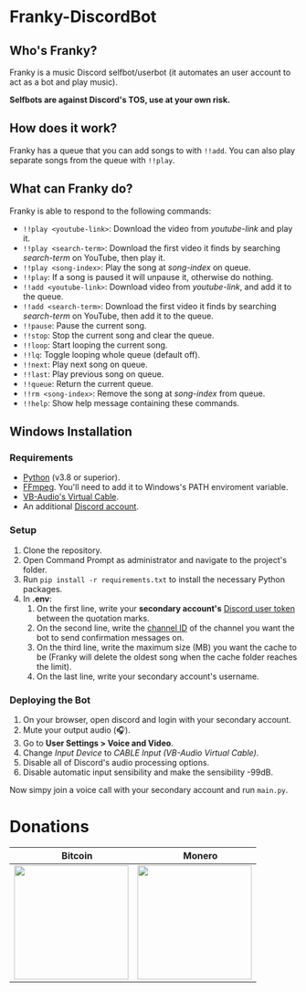 # Franky-DiscordBot

## Who's Franky?

Franky is a music Discord selfbot/userbot (it automates an user account to act as a bot and play music).

**Selfbots are against Discord's TOS, use at your own risk.**

## How does it work?

Franky has a queue that you can add songs to with ```!!add```. You can also play separate songs from the queue with ```!!play```.

## What can Franky do?

Franky is able to respond to the following commands:
- ```!!play <youtube-link>```: Download the video from *youtube-link* and play it.
- ```!!play <search-term>```: Download the first video it finds by searching *search-term* on YouTube, then play it.
- ```!!play <song-index>```: Play the song at *song-index* on queue.
- ```!!play```: If a song is paused it will unpause it, otherwise do nothing.
- ```!!add <youtube-link>```: Download video from *youtube-link*, and add it to the queue.
- ```!!add <search-term>```: Download the first video it finds by searching *search-term* on YouTube, then add it to the queue. 
- ```!!pause```: Pause the current song.
- ```!!stop```: Stop the current song and clear the queue.
- ```!!loop```: Start looping the current song.
- ```!!lq```: Toggle looping whole queue (default off).
- ```!!next```: Play next song on queue.
- ```!!last```: Play previous song on queue.
- ```!!queue```: Return the current queue.
- ```!!rm <song-index>```: Remove the song at *song-index* from queue.
- ```!!help```: Show help message containing these commands.

## Windows Installation

### Requirements

- [Python](https://www.python.org/downloads/) (v3.8 or superior). 
- [FFmpeg](https://ffmpeg.org/download.html). You'll need to add it to Windows's PATH enviroment variable.
- [VB-Audio's Virtual Cable](https://vb-audio.com/Cable/).
- An additional [Discord account](https://discord.com/register).

### Setup

1. Clone the repository.
2. Open Command Prompt as administrator and navigate to the project's folder.
3. Run ```pip install -r requirements.txt``` to install the necessary Python packages.
4. In **.env**:
   1. On the first line, write your **secondary account's** [Discord user token](https://github.com/Tyrrrz/DiscordChatExporter/wiki/Obtaining-Token-and-Channel-IDs#how-to-get-a-user-token) between the quotation marks.
   2. On the second line, write the [channel ID](https://github.com/Tyrrrz/DiscordChatExporter/wiki/Obtaining-Token-and-Channel-IDs#how-to-get-a-server-id-or-a-server-channel-id) of the channel you want the bot to send confirmation messages on. 
   3. On the third line, write the maximum size (MB) you want the cache to be (Franky will delete the oldest song when the cache folder reaches the limit).
   4. On the last line, write your secondary account's username. 

### Deploying the Bot

1. On your browser, open discord and login with your secondary account.
2. Mute your output audio (:headphones:).
3. Go to **User Settings > Voice and Video**.
4. Change *Input Device* to *CABLE Input (VB-Audio Virtual Cable)*.
5. Disable all of Discord's audio processing options.
6. Disable automatic input sensibility and make the sensibility -99dB.

Now simpy join a voice call with your secondary account and run ```main.py```.

# Donations

<img src="https://github.com/AsaiOgawa/Donations/blob/main/bitcoin.png?raw=true" height=16> Bitcoin | <img src="https://github.com/AsaiOgawa/Donations/blob/main/monero.png?raw=true" height=16> Monero
:------:|:------:
<img href="https://github.com/AsaiOgawa/Donations/blob/main/Bitcoin" src="https://github.com/AsaiOgawa/Donations/blob/main/bitcoin-qrcode.png?raw=true" width=200> | <img href="https://github.com/AsaiOgawa/Donations/blob/main/Monero" src="https://github.com/AsaiOgawa/Donations/blob/main/monero-qrcode.png?raw=true" width=200>
